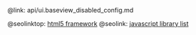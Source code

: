 @link: api/ui.baseview_disabled_config.md

@seolinktop: [html5 framework](https://webix.com)
@seolink: [javascript library list](https://webix.com/widget/list/)